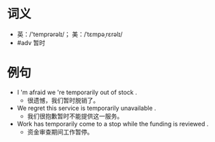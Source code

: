 # 词义
- 英：/'temprərəlɪ/； 美：/ˈtɛmpəˌrɛrəlɪ/
- #adv 暂时
# 例句
- I 'm afraid we 're temporarily out of stock .
	- 很遗憾，我们暂时脱销了。
- We regret this service is temporarily unavailable .
	- 我们很抱歉暂时不能提供这一服务。
- Work has temporarily come to a stop while the funding is reviewed .
	- 资金审查期间工作暂停。
